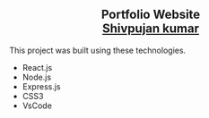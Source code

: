 <h2 align="center">
  Portfolio Website <br/>
  <a href="vercel" target="_blank">Shivpujan kumar</a>
</h2>

This project was built using these technologies.

- React.js
- Node.js
- Express.js
- CSS3
- VsCode
